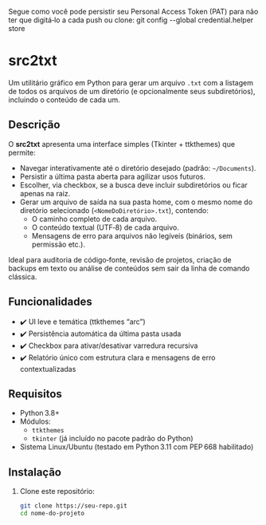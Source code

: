 
Segue como você pode persistir seu Personal Access Token (PAT) para não ter que digitá‑lo a cada push ou clone:
git config --global credential.helper store




# src2txt

Um utilitário gráfico em Python para gerar um arquivo `.txt` com a listagem de todos os arquivos de um diretório (e opcionalmente seus subdiretórios), incluindo o conteúdo de cada um.

## Descrição

O **src2txt** apresenta uma interface simples (Tkinter + ttkthemes) que permite:

- Navegar interativamente até o diretório desejado (padrão: `~/Documents`).
- Persistir a última pasta aberta para agilizar usos futuros.
- Escolher, via checkbox, se a busca deve incluir subdiretórios ou ficar apenas na raiz.
- Gerar um arquivo de saída na sua pasta home, com o mesmo nome do diretório selecionado (`<NomeDoDiretório>.txt`), contendo:
  - O caminho completo de cada arquivo.
  - O conteúdo textual (UTF‑8) de cada arquivo.
  - Mensagens de erro para arquivos não legíveis (binários, sem permissão etc.).

Ideal para auditoria de código‑fonte, revisão de projetos, criação de backups em texto ou análise de conteúdos sem sair da linha de comando clássica.

## Funcionalidades

- ✔️ UI leve e temática (ttkthemes “arc”)
- ✔️ Persistência automática da última pasta usada
- ✔️ Checkbox para ativar/desativar varredura recursiva
- ✔️ Relatório único com estrutura clara e mensagens de erro contextualizadas

## Requisitos

- Python 3.8+  
- Módulos:
  - `ttkthemes`
  - `tkinter` (já incluído no pacote padrão do Python)
- Sistema Linux/Ubuntu (testado em Python 3.11 com PEP 668 habilitado)

## Instalação

1. Clone este repositório:
   ```bash
   git clone https://seu-repo.git
   cd nome-do-projeto




